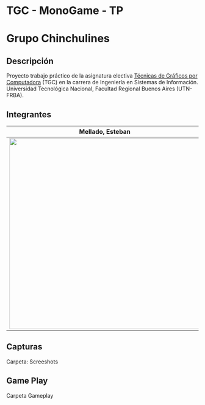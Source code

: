 # TGC - MonoGame - TP
# Grupo Chinchulines


## Descripción
Proyecto trabajo práctico de la asignatura electiva [Técnicas de Gráficos por Computadora](http://tgc-utn.github.io/) (TGC) en la carrera de Ingeniería en Sistemas de Información. Universidad Tecnológica Nacional, Facultad Regional Buenos Aires (UTN-FRBA).

## Integrantes
Mellado, Esteban  |  Vera, Inti
------------ | -------------
<img src="https://avatars2.githubusercontent.com/u/7200169?s=460&u=b740b75dfcaf43659f1cb4bf67c4eca5bf7a5f3d&v=4" height="500"> | <img src="https://avatars3.githubusercontent.com/u/31231659?s=460&u=14d5630e95f4a4c158199a5e7d91fd40ccd64510&v=4" height="500">

## Capturas
Carpeta: Screeshots

## Game Play
Carpeta Gameplay